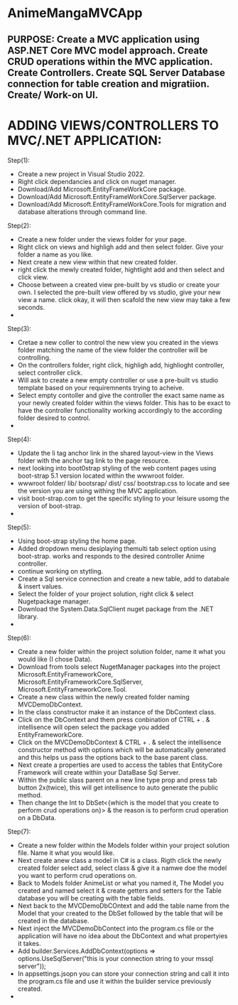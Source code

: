 # AnimeMangaMVCApp

PURPOSE: 
Create a MVC application using ASP.NET Core MVC model approach.
Create CRUD operations within the MVC application. 
Create Controllers.
Create SQL Server Database connection for table creation and migratiion. 
Create/ Work-on UI.
--------------------------------------------------------------------------------
ADDING VIEWS/CONTROLLERS TO MVC/.NET APPLICATION:
=================================================

Step(1):
- Create a new project in Visual Studio 2022.
- Right click dependancies and click on nuget manager.
- Download/Add Microsoft.EntityFrameWorkCore package.
- Download/Add Microsoft.EntityFrameWorkCore.SqlServer package.
- Download/Add Microsoft.EntityFrameWorkCore.Tools for migration and database alterations through command line. 

Step(2):
- Create a new folder under the views folder for your page.
- Right click on views and highligh add and then select folder. Give your folder a name as you like.
- Next create a new view within that new created folder.
- right click the mewly created folder, hightlight add and then select and click view.
- Choose between a created view pre-built by vs studio or create your own. I selected the pre-built view offered by vs studio, 
  give your new view a name. click okay, it will then scafold the new view may take a few seconds. 
- 

Step(3):
- Cretae a new coller to control the new view you created in the views folder matching the name of the view folder the 
  controller will be controlling.
- On the controllers folder, right click, highligh add, highlioght controller, select controller click.
- Will ask to  create a new empty controller or use a pre-built vs studio template based on your requiremnents trying to acheive. 
- Select empty contoller and give the controller the exact same name as your newly created  folder within the views folder. 
 This has to be exact to have the controller functionality working accordingly to the according folder desired to control. 
- 

Step(4):
- Update the li tag anchor link in the shared layout-view in the Views folder with the anchor tag link to the page resource. 
- next looking into boot0strap styling of the web content pages using boot-strap 5.1 version located within the wwwroot folder. 
- wwwroot folder/ lib/ bootsrap/ dist/ css/ bootstrap.css to locate and see the version you are using withing the MVC application. 
- visit boot-strap.com to get the specific styling to your leisure usomg the version of boot-strap.
- 

Step(5):
- Using boot-strap styling the home page. 
- Added dropdown menu desiplaying themulti tab select option using boot-strap. works and responds to the desired controller Anime controller. 
- continue working on stytling. 
- Create a Sql service connection and create a new table, add to databale & insert values.
- Select the folder of your project solution, right click & select Nugetpackage manager. 
- Download the System.Data.SqlClient nuget package from the .NET library. 
- 


Step(6):
- Create a new folder within the project solution folder, name it what you would like (I chose Data). 
- Download from tools select NugetManager packages into the project Microsoft.EntityFrameworkCore, Microsoft.EntityFrameworkCore.SqlServer, Microsoft.EntityFrameworkCore.Tool.
- Create a new class within the newly created folder naming MVCDemoDbContext.
- In the class constructor make it an instance of the DbContext class.
- Click on the DbContext and them press conbination of CTRL + . & intellisence will open select the package you added EntityFrameworkCore.
- Click on the MVCDemoDbContext & CTRL + . & select the intellisence constructor method with options which will be automatically generated and this helps us pass the options back to the base parent class. 
- Next create a properties are used to access the tables that EntityCore Framework will create within your DataBase Sql Server.
- Within the public slass parent on a new line type prop and press tab button 2x(twice), this will get intellisence to auto generate the public method.
- Then change the Int to DbSet<{which is the model that you create to perform crud operations on}> & the reason is to perform crud operation on a DbData.  


Step(7):
- Create a new folder within the Models folder within your project solution file. Name it what you would like.
- Next create anew class a model in C# is a class. Rigth click the newly created folder select add, select class & give it a namwe doe the model you want to perform crud operations on.
- Back to Models folder AnimeList or what you named it, The Model you created and named select it & create getters and setters for the Table database you will be creating with the table fields.
- Next back to the MVCDemoDbCOntext and add the table name from the Model that your created to the DbSet<your table name here> followed by the table that will be created in the database.
- Next inject the MVCDemoDbContect into the program.cs file or the application will have no idea about the DbContext and what propertyies it takes. 
- Add builder.Services.AddDbContext<MVCDemoDbContext>(options => options.UseSqlServer("this is your connection string to your mssql server"));
- In appsettings.jsopn you can store your connection string and call it into the program.cs file and use it within the builder service previously created. 
- 

